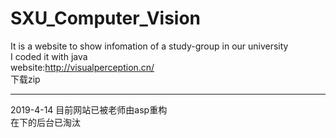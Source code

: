 # SXU_Computer_Vision
It is a website to show infomation of a study-group in our university <br>
I coded it with java<br>
website:http://visualperception.cn/<br>
下载zip

-----
2019-4-14
目前网站已被老师由asp重构 <br>
在下的后台已淘汰
